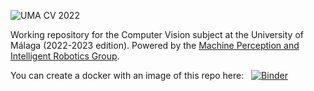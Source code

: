 ![UMA CV 2022](https://github.com/jotaraul/uma_cv_2023/blob/main/utils/logo_uma_cv_2023.png "UMA CV 2023 logo")

Working repository for the Computer Vision subject at the University of Málaga (2022-2023 edition). Powered by the [Machine Perception and Intelligent Robotics Group](http:mapir.isa.uma.es).

You can create a docker with an image of this repo here: &nbsp; [![Binder](https://mybinder.org/badge_logo.svg)](https://mybinder.org/v2/gh/jotaraul/uma_cv_2023/main)
